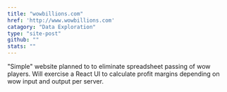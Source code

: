 ```yaml
---
title: "wowbillions.com"
href: 'http://www.wowbillions.com'
catagory: "Data Exploration"
type: "site-post"
github: ""
stats: ""
---
```


"Simple" website planned to to eliminate spreadsheet passing of wow players. Will exercise a React UI to calculate profit margins depending on wow input and output per server.